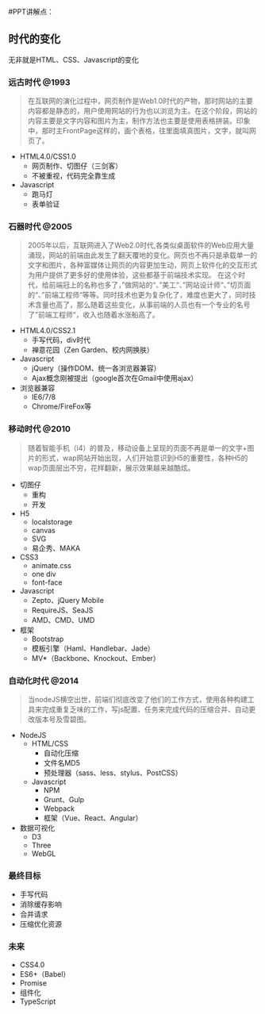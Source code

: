 #PPT讲解点：

## 时代的变化

无非就是HTML、CSS、Javascript的变化

### 远古时代 @1993

> 在互联网的演化过程中，网页制作是Web1.0时代的产物，那时网站的主要内容都是静态的，用户使用网站的行为也以浏览为主。在这个阶段，网站的内容主要是文字内容和图片为主，制作方法也主要是使用表格拼装。印象中，那时主FrontPage这样的，画个表格，往里面填真图片，文字，就叫网页了。

- HTML4.0/CSS1.0
    - 网页制作、切图仔（三剑客）
    - 不被重视，代码完全靠生成
- Javascript
    - 跑马灯
    - 表单验证

### 石器时代 @2005

> 2005年以后，互联网进入了Web2.0时代,各类似桌面软件的Web应用大量涌现，网站的前端由此发生了翻天覆地的变化。网页也不再只是承载单一的文字和图片，各种富媒体让网页的内容更加生动，网页上软件化的交互形式为用户提供了更多好的使用体验，这些都基于前端技术实现。
在这个时代，给前端冠上的名称也多了，”做网站的“、”美工“、”网站设计师“、”切页面的“、”前端工程师“等等。同时技术也更为复杂化了，难度也更大了，同时技术含量也高了，那么随着这些变化，从事前端的人员也有一个专业的名号了”前端工程师“，收入也随着水涨船高了。

- HTML4.0/CSS2.1
    - 手写代码，div时代
    - 禅意花园（Zen Garden、校内网换肤）
- Javascript
    - jQuery（操作DOM、统一各浏览器兼容）
    - Ajax概念刚被提出（google首次在Gmail中使用ajax）
- 浏览器兼容
    - IE6/7/8
    - Chrome/FireFox等

### 移动时代 @2010

> 随着智能手机（i4）的普及，移动设备上呈现的页面不再是单一的文字+图片的形式，wap网站开始出现，人们开始意识到H5的重要性，各种H5的wap页面层出不穷，花样翻新，展示效果越来越酷炫。

- 切图仔
    - 重构
    - 开发
- H5
    - localstorage
    - canvas
    - SVG
    - 易企秀、MAKA
- CSS3
    - animate.css
    - one div
    - font-face
- Javascript
    - Zepto、jQuery Mobile
    - RequireJS、SeaJS
    - AMD、CMD、UMD
- 框架
    - Bootstrap
    - 模板引擎（Haml、Handlebar、Jade）
    - MV*（Backbone、Knockout、Ember）

### 自动化时代 @2014

> 当nodeJS横空出世，前端们彻底改变了他们的工作方式，使用各种构建工具来完成重复乏味的工作，写js配置、任务来完成代码的压缩合并、自动更改版本号及雪碧图。

- NodeJS
    - HTML/CSS
        - 自动化压缩
        - 文件名MD5
        - 预处理器（sass、less、stylus、PostCSS）
    - Javascript
        - NPM
        - Grunt、Gulp
        - Webpack
        - 框架（Vue、React、Angular）
- 数据可视化
    - D3
    - Three
    - WebGL

### 最终目标

- 手写代码
- 消除缓存影响
- 合并请求
- 压缩优化资源


### 未来

- CSS4.0
- ES6+（Babel）
- Promise
- 组件化
- TypeScript
